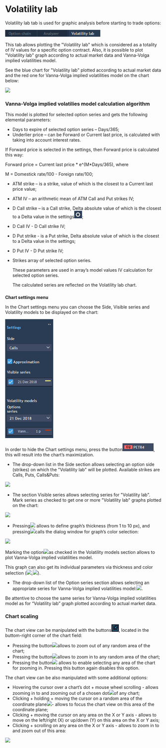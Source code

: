 # Volatility lab

Volatility lab tab is used for graphic analysis before starting to trade options:

![](../../../../.gitbook/assets/1%20%2834%29.png)


This tab allows plotting the "Volatility lab" which is considered as a totality of IV values for a specific option contract. Also, it is possible to plot "Volatility lab" graph according to actual market data and Vanna-Volga implied volatilities model.

See the blue chart for "Volatility lab" plotted according to actual market data and the red one for Vanna-Volga implied volatilities model on the chart below:

![](../../../../.gitbook/assets/new-lab-vanna-volga.png)

### **Vanna-Volga implied volatilies model calculation algorithm**

This model is plotted for selected option series and gets the following elemental parameters:

* Days to expire of selected option series – Days/365;
* Underlier price – can be Forward or Current last price, is calculated with taking into account interest rates.

If Forward price is selected in the settings, then Forward price is calculated this way:

Forward price = Current last price \* e^\(M\*Days/365\), where

M = Domestick rate/100 - Foreign rate/100;

* ATM strike – is a strike, value of which is the closest to a Current last price value;
* ATM IV – an arithmetic mean of ATM Call and Put strikes IV;
* D Call strike – is a Call strike, Delta absolute value of which is the closest to a Delta value in the settings![](../../../../.gitbook/assets/screenshot_1%20%2810%29.png); 
* D Call IV - D Call strike IV;
* D Put strike - is a Put strike, Delta absolute value of which is the closest to a Delta value in the settings;
* D Put IV - D Put strike IV;
* Strikes array of selected option series.

  These parameters are used in array’s model values IV calculation for selected option series.

  The calculated series are reflected on the Volatility lab chart.

### 
**Chart settings menu**

In the Chart settings menu you can choose the Side, Visible series and Volatility models to be displayed on the chart:

![](../../../../.gitbook/assets/screenshot_2%20%288%29.png)

In order to hide the Chart settings menu, press the button![](../../../../.gitbook/assets/screenshot_3%20%282%29.png), this will result into the chart’s maximization.

* The drop-down list in the Side section allows selecting an option side \(strikes\) on which the "Volatility lab" will be plotted. Available strikes are Calls, Puts, Calls&Puts:

![](../../../../.gitbook/assets/settings-volat.png)

* The section Visible series allows selecting series for "Volatility lab". Mark series as checked to get one or more "Volatility lab" graphs plotted on the chart:

![](../../../../.gitbook/assets/visible.png)

* Pressing![](../../../../.gitbook/assets/th%20%281%29.png)
  allows to define graph’s thickness \(from 1 to 10 px\), and pressing![](../../../../.gitbook/assets/1y.png)calls the dialog window for graph’s color selection:

![](../../../../.gitbook/assets/select.png)

Marking the option![](../../../../.gitbook/assets/vv.png)as checked in the Volatility models section allows to plot Vanna-Volga implied volatilities model.

 This graph can also get its individual parameters via thickness and color selection \(![](../../../../.gitbook/assets/th.png),![](../../../../.gitbook/assets/d.png)\). 

* The drop-down list of the Option series section allows selecting an appropriate series for Vanna-Volga implied volatilities model:![](../../../../.gitbook/assets/screenshot_4.png).


Be attentive to choose the same series for Vanna-Volga implied volatilities model as for “Volatility lab” graph plotted according to actual market data.

### Chart scaling

 The chart view can be manipulated with the buttons![](../../../../.gitbook/assets/screenshot_5%20%281%29.png), 
located in the buttom-right corner of the chart field: 

* Pressing the button![](../../../../.gitbook/assets/screenshot_12.png)allows to zoom out of any random area of the chart;
*  Pressing the button![](../../../../.gitbook/assets/screenshot_7.png)allows to zoom in to any random area of the chart;
*  Pressing the button![](../../../../.gitbook/assets/+.png)
  allows to enable selecting any area of the chart for zooming in. Pressing this button again disables this option.

The chart view can be also manipulated with some additional options:

* Hovering the cursor over a chart’s dot + mouse wheel scrolling - allows zooming in to and zooming out of a chosen dot![](../../../../.gitbook/assets/dd.png)of any chart;
*  Clicking + holding + moving the cursor on a random area of the coordinate plane![](../../../../.gitbook/assets/screenshot_14.png)- allows to focus the chart view on this area of the coordinate plane;
* Clicking + moving the cursor on any area on the X or Y axis - allows to move on the left/right \(X\) or up/down \(Y\) on this area on the X or Y axis;
* Clicking + scrolling on any area on the X or Y axis - allows to zoom in to and zoom out of this area:

![](../../../../.gitbook/assets/x-and-y.jpg)

